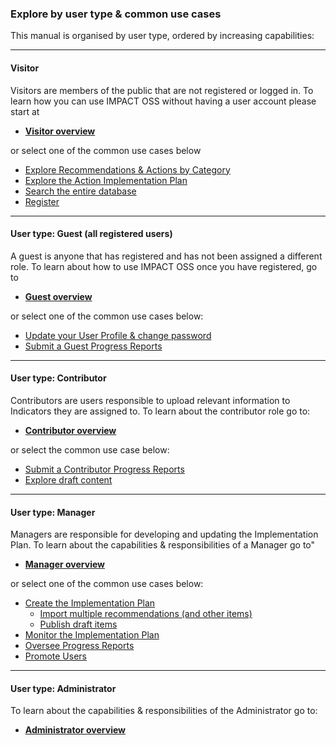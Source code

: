 ### Explore by user type & common use cases

This manual is organised by user type, ordered by increasing capabilities:

---

#### Visitor

Visitors are members of the public that are not registered or logged in. To learn how you can use IMPACT OSS without having a user account please start at

* **[Visitor overview](/visitors/visitor.md)**

or select one of the common use cases below

* [Explore Recommendations & Actions by Category](/visitors/categories.md)
* [Explore the Action Implementation Plan](/visitors/actions.md)
* [Search the entire database](/visitors/search.md)
* [Register](/visitors/register.md)

---

#### User type: Guest (all registered users)

A guest is anyone that has registered and has not been assigned a different role. To learn about how to use IMPACT OSS once you have registered, go to

* **[Guest overview](/guests/guest.md)**

or select one of the common use cases below:

* [Update your User Profile & change password](/guests/user-profile.md)
* [Submit a Guest Progress Reports](/guests/reporting.md)

---

#### User type: Contributor

Contributors are users responsible to upload relevant information to Indicators they are assigned to. To learn about the contributor role go to:

* **[Contributor overview](/contributors/contributor.md)**

or select the common use case below:

* [Submit a Contributor Progress Reports](/contributors/reporting.md)
* [Explore draft content](/contributors/draft.md)

---

#### User type: Manager

Managers are responsible for developing and updating the Implementation Plan. To learn about the capabilities & responsibilities of a Manager go to"

* **[Manager overview](/managers/manager.md)**

or select one of the common use cases below:

* [Create the Implementation Plan](/managers/create-implementation-plan.md)
  * [Import multiple recommendations (and other items)](/managers/import.md)
  * [Publish draft items](/managers/publish.md)
* [Monitor the Implementation Plan](/managers/monitor-implementation-plan.md)
* [Oversee Progress Reports](/managers/oversee-reporting.md)
* [Promote Users](/managers/users-admin.md)

---

#### User type: Administrator

To learn about the capabilities & responsibilities of the Administrator go to:

* **[Administrator overview](/admins/admin.md)**
